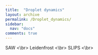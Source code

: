 ```yaml
---
title:  "Droplet dynamics"
layout: archive
permalink: /Droplet_dynamics/
sidebar:
  nav: "docs"
comments: true
---
```


SAW <\br>
Leidenfrost <\br>
SLIPS <\br>
